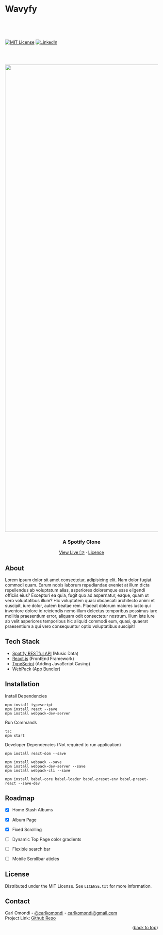 



<!-- PROJECT LOGO -->
# Wavyfy
<br>
<br>
<br>

[![MIT License][license-shield]][license]
[![LinkedIn][linkedin-shield]][linkedin]

<br>
<br>
<br>


<div align="center">

  <img width="1536" alt="project" src="https://user-images.githubusercontent.com/98195031/170782760-a131ebe1-2b20-4741-b844-eb6150e9854b.png">

  <h3 align="center">A Spotify Clone</h3>

  <div align="center">
    <a target="_blank" href="https://wavyfy.web.app">View Live &#10823;&#8599;</a> ·
    <a href="https://github.com/ckomondi/wordscrambler/blob/master/LICENSE.txt">Licence</a>
  </div>

</div>


## About

Lorem ipsum dolor sit amet consectetur, adipisicing elit. Nam dolor fugiat commodi quam. Earum nobis laborum repudiandae eveniet at illum dicta repellendus ab voluptatum alias, asperiores doloremque esse eligendi officiis eius? Excepturi ea quia, fugit quo ad aspernatur, eaque, quam ut vero voluptatibus illum? Hic voluptatem quasi obcaecati architecto animi et suscipit, iure dolor, autem beatae rem. Placeat dolorum maiores iusto qui inventore dolore id reiciendis nemo illum delectus temporibus possimus iure mollitia praesentium error, aliquam odit consectetur nostrum. Illum iste iure ab velit asperiores temporibus hic aliquid commodi eum, quasi, quaerat praesentium a qui vero consequuntur optio voluptatibus suscipit!


## Tech Stack

* [Spotify RESTful API](https://developer.spotify.com/documentation/web-api) (Music Data)
* [React.js](https://reactjs.org/) (FrontEnd Framework)
* [TypeScript](https://www.typescriptlang.org/) (Adding JavaScript Casing)
* [WebPack](https://webpack.js.org/) (App Bundler)



## Installation

Install Dependencies
```
npm install typescript
npm install react --save
npm install webpack-dev-server
```

Run Commands
``` 
tsc
npm start
```

Developer Dependencies (Not required to run application)
```
npm install react-dom --save

npm install webpack --save
npm install webpack-dev-server --save
npm install webpack-cli --save

npm install babel-core babel-loader babel-preset-env babel-preset-react --save-dev
```


## Roadmap

- [x] Home Stash Albums
- [x] Album Page
- [x] Fixed Scrolling
- [ ] Dynamic Top Page color gradients
- [ ] Flexible search bar
- [ ] Mobile Scrollbar aticles



## License
Distributed under the MIT License. See `LICENSE.txt` for more information.


## Contact

Carl Omondi - [@carlkomondi](https://www.linkedin.com/in/carlkomondi/) - carlkomondi@gmail.com <br>
Project Link: [Github Repo](https://github.com/ckomondi/wordscrambler)


<p align="right">(<a href="#top">back to top</a>)</p>


<!-- MARKDOWN LINKS & IMAGES -->
[license-shield]: https://img.shields.io/github/license/othneildrew/Best-README-Template.svg?style=for-the-badge
[license]: https://github.com/ckomondi/template-react-app/blob/master/LICENSE.txt

[linkedin-shield]: https://img.shields.io/badge/-LinkedIn-black.svg?style=for-the-badge&logo=linkedin&colorB=555
[linkedin]: https://linkedin.com/in/carlkomondi



